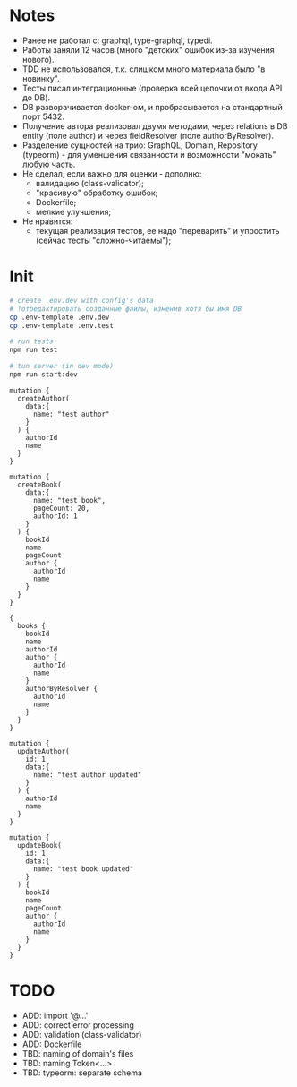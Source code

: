 # Notes

-   Ранее не работал с: graphql, type-graphql, typedi.
-   Работы заняли 12 часов (много "детских" ошибок из-за изучения нового).
-   TDD не использовался, т.к. слишком много материала было "в новинку".
-   Тесты писал интеграционные (проверка всей цепочки от входа API до DB).
-   DB разворачивается docker-ом, и пробрасывается на стандартный порт 5432.
-   Получение автора реализовал двумя методами, через relations в DB entity (поле author) и через fieldResolver (поле authorByResolver).
-   Разделение сущностей на трио: GraphQL, Domain, Repository (typeorm) - для уменшения связанности и возможности "мокать" любую часть.
-   Не сделал, если важно для оценки - дополню:
    -   валидацию (class-validator);
    -   "красивую" обработку ошибок;
    -   Dockerfile;
    -   мелкие улучшения;
-   Не нравится:
    -   текущая реализация тестов, ее надо "переварить" и упростить (сейчас тесты "сложно-читаемы");

# Init

```bash
# create .env.dev with config's data
# !отредактировать созданные файлы, изменив хотя бы имя DB
cp .env-template .env.dev
cp .env-template .env.test

# run tests
npm run test

# tun server (in dev mode)
npm run start:dev
```

```
mutation {
  createAuthor(
    data:{
      name: "test author"
    }
  ) {
    authorId
    name
  }
}

mutation {
  createBook(
    data:{
      name: "test book",
      pageCount: 20,
      authorId: 1
    }
  ) {
    bookId
    name
    pageCount
    author {
      authorId
      name
    }
  }
}

{
  books {
    bookId
    name
    authorId
    author {
      authorId
      name
    }
    authorByResolver {
      authorId
      name
    }
  }
}

mutation {
  updateAuthor(
    id: 1
    data:{
      name: "test author updated"
    }
  ) {
    authorId
    name
  }
}

mutation {
  updateBook(
    id: 1
    data:{
      name: "test book updated"
    }
  ) {
    bookId
    name
    pageCount
    author {
      authorId
      name
    }
  }
}

```

# TODO

-   ADD: import '@...'
-   ADD: correct error processing
-   ADD: validation (class-validator)
-   ADD: Dockerfile
-   TBD: naming of domain's files
-   TBD: naming Token<...>
-   TBD: typeorm: separate schema
